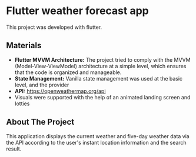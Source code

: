 # Flutter weather forecast app

This project was developed with flutter.

## Materials

- **Flutter MVVM Architecture:** The project tried to comply with the MVVM (Model-View-ViewModel) architecture at a simple level, which ensures that the code is organized and manageable.
- **State Management:** Vanilla state management was used at the basic level, and the provider
- **API:** https://openweathermap.org/api
- Visuals were supported with the help of an animated landing screen and lotties

## About The Project

This application displays the current weather and five-day weather data via the API according to the user's instant location information and the search result.
